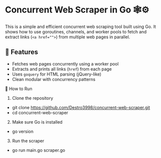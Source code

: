 # Concurrent Web Scraper in Go 🕸️⚙️

This is a simple and efficient concurrent web scraping tool built using Go. It shows how to use goroutines, channels, and worker pools to fetch and extract links (`<a href="">`) from multiple web pages in parallel.

## 🔧 Features

- Fetches web pages concurrently using a worker pool
- Extracts and prints all links (`href`) from each page
- Uses `goquery` for HTML parsing (jQuery-like)
- Clean modular with concurrency patterns


🚀 How to Run

1. Clone the repository
- git clone https://github.com/Destro3998/concurrent-web-scraper.git
- cd concurrent-web-scraper

2. Make sure Go is installed
- go version

3. Run the scraper
- go run main.go scraper.go